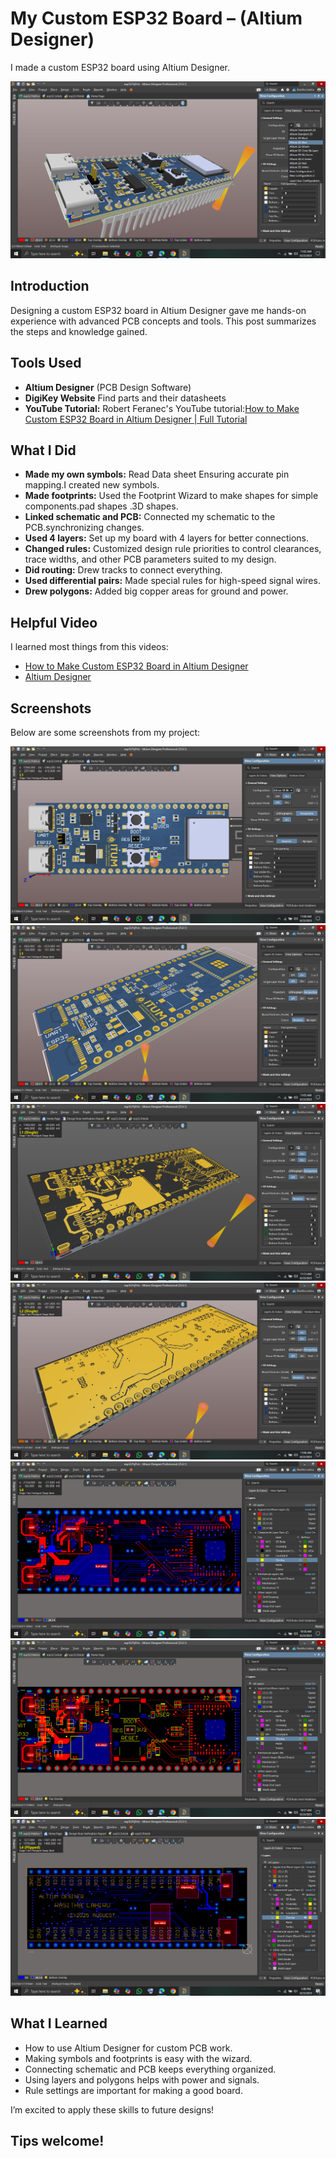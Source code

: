 # My Custom ESP32 Board – (Altium Designer)

I made a custom ESP32 board using Altium Designer. 

![ESP32 PCB](https://github.com/genrijust/custom-esp32-/blob/main/Screenshot%20(396).png?raw=true)

## Introduction
Designing a custom ESP32 board in Altium Designer gave me hands-on experience with advanced PCB concepts and tools. This post summarizes the steps and knowledge gained.

## Tools Used
- **Altium Designer** (PCB Design Software)
- **DigiKey Website** Find parts and their datasheets 
- **YouTube Tutorial:** Robert Feranec's YouTube tutorial:[How to Make Custom ESP32 Board in Altium Designer | Full Tutorial](https://www.youtube.com/watch?v=KWIzhbQaZZk)
  
## What I Did

- **Made my own symbols:** Read Data sheet Ensuring accurate pin mapping.I created new symbols.
- **Made footprints:** Used the Footprint Wizard to make shapes for simple components.pad shapes .3D shapes.
- **Linked schematic and PCB:** Connected my schematic to the PCB.synchronizing changes.
- **Used 4 layers:** Set up my board with 4 layers for better connections.
- **Changed rules:** Customized design rule priorities to control clearances, trace widths, and other PCB parameters suited to my design.
- **Did routing:** Drew tracks to connect everything.
- **Used differential pairs:** Made special rules for high-speed signal wires.
- **Drew polygons:** Added big copper areas for ground and power.

## Helpful Video

I learned most things from this videos:  
- [How to Make Custom ESP32 Board in Altium Designer](https://www.youtube.com/watch?v=KWIzhbQaZZk)
- [Altium Designer](https://www.altium.com/documentation/altium-designer)

## Screenshots
Below are some screenshots from my project:

![ESP32 PCB](https://github.com/genrijust/custom-esp32-/blob/main/images/Screenshot%20(395).png?raw=true)
![ESP32 PCB](https://github.com/genrijust/custom-esp32-/blob/main/images/Screenshot%20(398).png?raw=true)
![ESP32 PCB](https://github.com/genrijust/custom-esp32-/blob/main/images/Screenshot%20(403).png?raw=true)
![ESP32 PCB](https://github.com/genrijust/custom-esp32-/blob/main/images/Screenshot%20(399).png?raw=true)
![ESP32 PCB](https://github.com/genrijust/custom-esp32-/blob/main/images/Screenshot%20(392).png?raw=true)
![ESP32 PCB](https://github.com/genrijust/custom-esp32-/blob/main/images/Screenshot%20(391).png?raw=true)
![ESP32 PCB](https://github.com/genrijust/custom-esp32-/blob/main/images/Screenshot%20(404).png?raw=true)


## What I Learned

- How to use Altium Designer for custom PCB work.
- Making symbols and footprints is easy with the wizard.
- Connecting schematic and PCB keeps everything organized.
- Using layers and polygons helps with power and signals.
- Rule settings are important for making a good board.

I’m excited to apply these skills to future designs!

Tips welcome!
---
